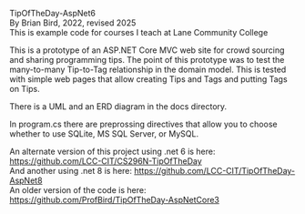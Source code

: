 TipOfTheDay-AspNet6  
By Brian Bird, 2022, revised 2025  
This is example code for courses I teach at Lane Community College  

This is a prototype of an ASP.NET Core MVC web site for crowd sourcing and sharing programming tips.
The point of this prototype was to test the many-to-many Tip-to-Tag relationship in the domain model. This is tested with simple web pages that allow creating Tips and Tags and putting Tags on Tips.

There is a UML and an ERD diagram in the docs directory.

In program.cs there are preprossing directives that allow you to choose whether to use SQLite, MS SQL Server, or MySQL.

An alternate version of this project using .net 6 is here: https://github.com/LCC-CIT/CS296N-TipOfTheDay  
And another using .net 8 is here: https://github.com/LCC-CIT/TipOfTheDay-AspNet8  
An older version of the code is here: https://github.com/ProfBird/TipOfTheDay-AspNetCore3  
